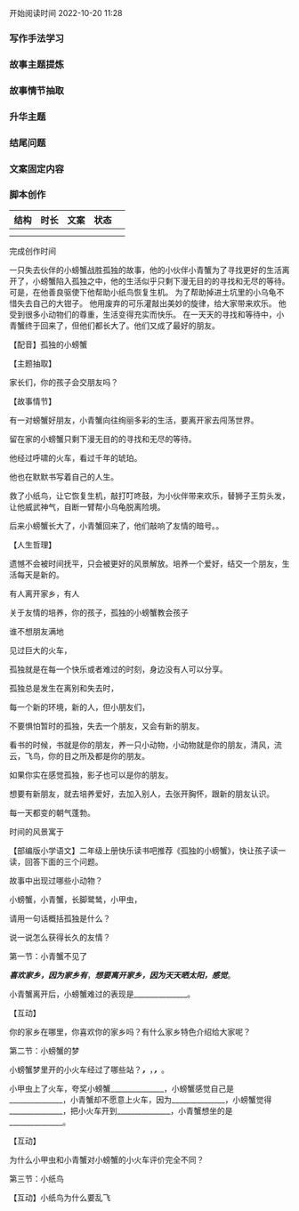 开始阅读时间 2022-10-20  11:28

### 写作手法学习


### 故事主题提炼


### 故事情节抽取

### 升华主题

### 结尾问题

### 文案固定内容


### 脚本创作

| 结构 | 时长 | 文案 | 状态 |     |
| ---- | ---- | ---- | ---- | --- |
|      |      |      |      |     |
|      |      |      |      |     |

完成创作时间  


一只失去伙伴的小螃蟹战胜孤独的故事，他的小伙伴小青蟹为了寻找更好的生活离开了，小螃蟹陷入孤独之中，他的生活似乎只剩下漫无目的的寻找和无尽的等待。
可是，在他善良驱使下他帮助小纸鸟恢复生机。
为了帮助掉进土坑里的小乌龟不惜失去自己的大钳子。
他用废弃的可乐灌敲出美妙的旋律，给大家带来欢乐。
他受到很多小动物们的尊重，生活变得充实而快乐。
在一天天的寻找和等待中，小青蟹终于回来了，但他们都长大了。他们又成了最好的朋友。

【配音】孤独的小螃蟹

【主题抽取】

家长们，你的孩子会交朋友吗？

【故事情节】

有一对螃蟹好朋友，小青蟹向往绚丽多彩的生活，要离开家去闯荡世界。

留在家的小螃蟹只剩下漫无目的的寻找和无尽的等待。

他经过呼啸的火车，看过千年的琥珀。

他也在默默书写着自己的人生。

救了小纸鸟，让它恢复生机，敲打叮咚鼓，为小伙伴带来欢乐，替狮子王剪头发，让他威武神气，自断一臂帮小乌龟脱离险境。

后来小螃蟹长大了，小青蟹回来了，他们敲响了友情的暗号。。

【人生哲理】

遗憾不会被时间抚平，只会被更好的风景解放。培养一个爱好，结交一个朋友，生活每天是新的。

有人离开家乡，有人

关于友情的培养，你的孩子，孤独的小螃蟹教会孩子

谁不想朋友满地

见过巨大的火车，

孤独就是在每一个快乐或者难过的时刻，身边没有人可以分享。

孤独总是发生在离别和失去时，

每一个新的环境，新的人，但小朋友们，

不要惧怕暂时的孤独，失去一个朋友，又会有新的朋友。

看书的时候，书就是你的朋友，养一只小动物，小动物就是你的朋友，清风，流云，飞鸟，你的目之所及都是你的朋友。

如果你实在感觉孤独，影子也可以是你的朋友。

想要有新朋友，就去培养爱好，去加入别人，去张开胸怀，跟新的朋友认识。

每一天都变的朝气蓬勃。

时间的风景寓于

【部编版小学语文】二年级上册快乐读书吧推荐《孤独的小螃蟹》，快让孩子读一读，回答下面的三个问题。

故事中出现过哪些小动物？

小螃蟹，小青蟹，长脚鹭鸶，小甲虫，

请用一句话概括孤独是什么？

说一说怎么获得长久的友情？

第一节：小青蟹不见了

_______________喜欢家乡，因为家乡有_______________，_______________想要离开家乡，因为天天晒太阳，感觉_______________。

小青蟹离开后，小螃蟹难过的表现是_______________。

【互动】

你的家乡在哪里，你喜欢你的家乡吗？有什么家乡特色介绍给大家呢？

第二节：小螃蟹的梦

小螃蟹梦里开的小火车经过了哪些站？_______________，_______________，_______________，_______________。

小甲虫上了火车，夸奖小螃蟹_______________，小螃蟹感觉自己是_______________，小青蟹却不愿意上火车，因为_______________，小螃蟹觉得_______________，把小火车开到_______________，小青蟹想坐的是_______________。

【互动】

为什么小甲虫和小青蟹对小螃蟹的小火车评价完全不同？

第三节：小纸鸟

【互动】小纸鸟为什么要乱飞